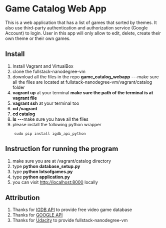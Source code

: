 # Game Catalog Web App
This is a web application that has a list of games that sorted by themes. It also use third-party authentication
and authorization service (Google Account) to login. User in this app will only allow to edit, delete, create their
own theme or their own games.

## Install
1. Install Vagrant and VirtualBox
2. clone the fullstack-nanodegree-vm
2. download all the files in the repo **game_catalog_webapp** 
   ---make sure all the files are located at fullstack-nanodegree-vm/vagrant/catalog folder
3. **vagrant up** at your terminal
   **make sure the path of the terminal is at vagrant file**
4. **vagrant ssh** at your terminal too
5. **cd /vagrant**
6. **cd catalog**
7. **ls** ---make sure you have all the files
8. please install the following python wrapper
```
    sudo pip install igdb_api_python
```

## Instruction for running the program
1. make sure you are at /vagrant/catalog directory
2. type **python database_setup.py**
3. type **python lotsofgames.py**
4. type **python application.py**
5. you can visit [http://localhost:8000](http://localhost:8000) locally

## Attribution
1. Thanks for [IGDB API](https://www.igdb.com/api) to provide free video game database
2. Thanks for [GOOGLE API](https://developers.google.com/)
3. Thanks for [Udacity](https://www.udacity.com/) to provide fullstack-nanodegree-vm
